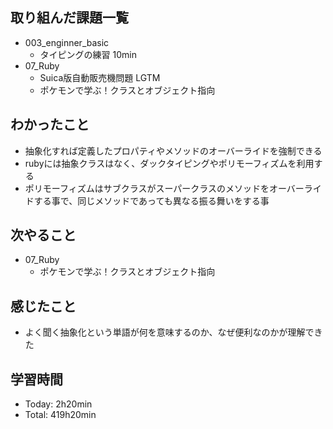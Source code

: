 ## 取り組んだ課題一覧
- 003_enginner_basic
  - タイピングの練習 10min
- 07_Ruby
  - Suica版自動販売機問題 LGTM
  - ポケモンで学ぶ！クラスとオブジェクト指向
## わかったこと
- 抽象化すれば定義したプロパティやメソッドのオーバーライドを強制できる
- rubyには抽象クラスはなく、ダックタイピングやポリモーフィズムを利用する
- ポリモーフィズムはサブクラスがスーパークラスのメソッドをオーバーライドする事で、同じメソッドであっても異なる振る舞いをする事
## 次やること
- 07_Ruby
  - ポケモンで学ぶ！クラスとオブジェクト指向
## 感じたこと
- よく聞く抽象化という単語が何を意味するのか、なぜ便利なのかが理解できた
## 学習時間
- Today: 2h20min
- Total: 419h20min